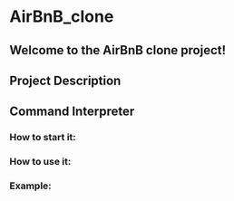 # AirBnB_clone
## Welcome to the AirBnB clone project!
## Project Description
## Command Interpreter
### How to start it:
### How to use it:
### Example:
